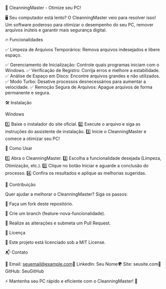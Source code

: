 🚀 CleanningMaster - Otimize seu PC!

🖥️ Seu computador está lento? O CleanningMaster veio para resolver isso! Um software poderoso para otimizar o desempenho do seu PC, remover arquivos inúteis e garantir mais segurança digital.

🔥 Funcionalidades

✅ Limpeza de Arquivos Temporários: Remova arquivos indesejados e libere espaço.

✅ Gerenciamento de Inicialização: Controle quais programas iniciam com o Windows.
✅ Verificação de Registro: Corrija erros e melhore a estabilidade.
✅ Análise de Espaço em Disco: Encontre arquivos grandes e não utilizados.
✅ Modo Turbo: Desative processos desnecessários para aumentar a velocidade.
✅ Remoção Segura de Arquivos: Apague arquivos de forma permanente e segura.

🛠️ Instalação

Windows

1️⃣ Baixe o instalador do site oficial.
2️⃣ Execute o arquivo e siga as instruções do assistente de instalação.
3️⃣ Inicie o CleanningMaster e comece a otimizar seu PC!

🎯 Como Usar

1️⃣ Abra o CleanningMaster.
2️⃣ Escolha a funcionalidade desejada (Limpeza, Otimização, etc.).
3️⃣ Clique no botão Iniciar e aguarde a conclusão do processo.
4️⃣ Confira os resultados e aplique as melhorias sugeridas.

🤝 Contribuição

Quer ajudar a melhorar o CleanningMaster? Siga os passos:

🔀 Faça um fork deste repositório.

🌿 Crie um branch (feature-nova-funcionalidade).

💾 Realize as alterações e submeta um Pull Request.

📜 Licença

📝 Este projeto está licenciado sob a MIT License.

📬 Contato

📧 Email: seuemail@example.com💼 LinkedIn: Seu Nome🌍 Site: seusite.com🐙 GitHub: SeuGitHub

⚡ Mantenha seu PC rápido e eficiente com o CleanningMaster! 🚀
